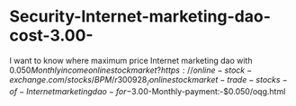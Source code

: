 # Security-Internet-marketing-dao-cost-3.00-
I want to know where maximum price Internet marketing dao with $0.050 Monthly income online stock market?     https://online-stock-exchange.com/stocks/BPM/r300928_/online stock market-trade-stocks-of-Internet marketing dao-for-$3.00-Monthly-payment:-$0.050/oqg.html
